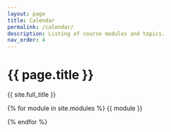 ```yaml
---
layout: page
title: Calendar
permalink: /calendar/
description: Listing of course modules and topics.
nav_order: 4
---
```


# {{ page.title }}

{{ site.full_title }}

{% for module in site.modules %}
{{ module }}

{% endfor %}
